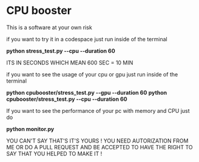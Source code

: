 # CPU booster

This is a software at your own risk

if you want to try it in a codespace just run inside of the terminal

**python stress_test.py --cpu --duration 60**

ITS IN SECONDS WHICH MEAN 600 SEC = 10 MIN

if you want to see the usage of your cpu or gpu just run inside of the terminal

**python cpubooster/stress_test.py --gpu --duration 60**
**python cpubooster/stress_test.py --cpu --duration 60**


If you want to see the performance of your pc with memory and CPU just do

**python monitor.py**

YOU CAN'T SAY THAT'S IT'S YOURS ! 
YOU NEED AUTORIZATION FROM ME OR DO A PULL REQUEST AND BE ACCEPTED TO HAVE THE RIGHT TO SAY THAT YOU HELPED TO MAKE IT !


